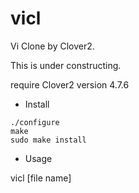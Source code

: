 # vicl

Vi Clone by Clover2.

This is under constructing.

require Clover2 version 4.7.6

* Install

```
./configure
make 
sudo make install
```

* Usage 

vicl [file name]
